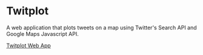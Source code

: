 # Twitplot
A web application that plots tweets on a map using Twitter's Search API and Google Maps Javascript API.

[Twitplot Web App](https://lesterrific17.github.io/twitplot/)
